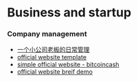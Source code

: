 # Business and startup

### Company management
 - [一个小公司老板的日常管理](https://blog.csdn.net/rain_qingtian/article/details/9942173)
 - [official website template](https://www.quackit.com/html/templates/download/bootstrap/business-2/index.html#)
 - [simple official website - bitcoincash](https://stresstestbitcoin.cash/)
 - [official website breif demo](https://fir.im/)
